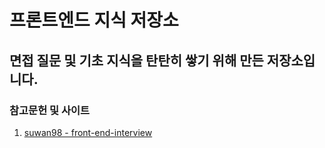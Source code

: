 # 프론트엔드 지식 저장소
## 면접 질문 및 기초 지식을 탄탄히 쌓기 위해 만든 저장소입니다.

### 참고문헌 및 사이트
1. <a href="https://github.com/suwan98/front-end-interview">suwan98 - front-end-interview</a>
